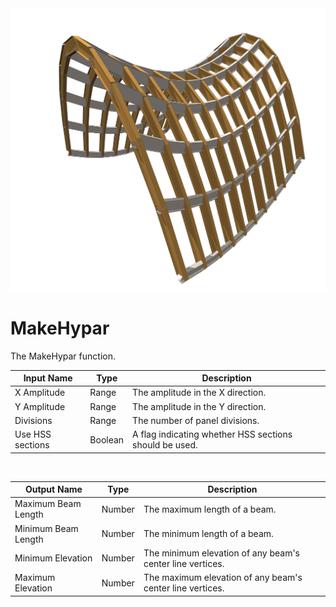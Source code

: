 <img src="preview.png" width="512">

# MakeHypar

The MakeHypar function.

|Input Name|Type|Description|
|---|---|---|
|X Amplitude|Range|The amplitude in the X direction.|
|Y Amplitude|Range|The amplitude in the Y direction.|
|Divisions|Range|The number of panel divisions.|
|Use HSS sections|Boolean|A flag indicating whether HSS sections should be used.|


<br>

|Output Name|Type|Description|
|---|---|---|
|Maximum Beam Length|Number|The maximum length of a beam.|
|Minimum Beam Length|Number|The minimum length of a beam.|
|Minimum Elevation|Number|The minimum elevation of any beam's center line vertices.|
|Maximum Elevation|Number|The maximum elevation of any beam's center line vertices.|

